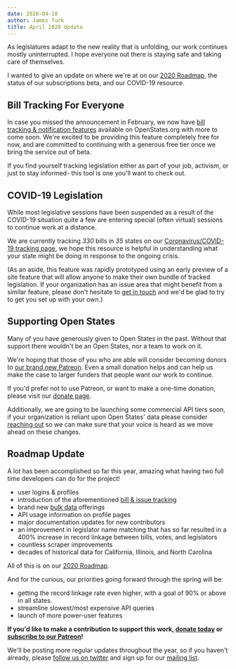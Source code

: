 ```yaml
---
date: 2020-04-10
author: James Turk
title: April 2020 Update
---
```


As legislatures adapt to the new reality that is unfolding, our work continues mostly uninterrupted.  I hope everyone out there is staying safe and taking care of themselves.

I wanted to give an update on where we're at on our [2020 Roadmap](https://docs.openstates.org/en/latest/contributing/overview.html#roadmap), the status of our subscriptions beta, and our COVID-19 resource.

Bill Tracking For Everyone
--------------------------

In case you missed the announcement in February, we now have [bill tracking & notification features](https://blog.openstates.org/tracking-legislation-on-open-states/) available on OpenStates.org with more to come soon.  We're excited to be providing this feature completely free for now, and are committed to continuing with a generous free tier once we bring the service out of beta.

If you find yourself tracking legislation either as part of your job, activism, or just to stay informed- this tool is one you'll want to check out.

COVID-19 Legislation
--------------------

While most legislative sessions have been suspended as a result of the COVID-19 situation quite a few are entering special (often virtual) sessions to continue work at a distance.

We are currently tracking *330* bills in *35* states on our [Coronavirus/COVID-19 tracking page](https://openstates.org/covid19/), we hope this resource is helpful in understanding what your state might be doing in response to the ongoing crisis.

(As an aside, this feature was rapidly prototyped using an early preview of a site feature that will allow anyone to make their own bundle of tracked legislation.  If your organization has an issue area that might benefit from a similar feature, please don't hesitate to [get in touch](mailto:contact@openstates.org) and we'd be glad to try to get you set up with your own.)

Supporting Open States
----------------------

Many of you have generously given to Open States in the past.  Without that support there wouldn't be an Open States, nor a team to work on it.

We're hoping that those of you who are able will consider becoming donors to [our brand new Patreon](https://www.patreon.com/openstates).  Even a small donation helps and can help us make the case to larger funders that people want our work to continue.

If you'd prefer not to use Patreon, or want to make a one-time donation, please visit our [donate page](https://openstates.org/donate/).

Additionally, we are going to be launching some commercial API tiers soon, if your organization is reliant upon Open States' data please consider [reaching out](mailto:contact@openstates.org) so we can make sure that your voice is heard as we move ahead on these changes.

Roadmap Update
--------------

A lot has been accomplished so far this year, amazing what having two full time developers can do for the project!

* user logins & profiles
* introduction of the aforementioned [bill & issue tracking](https://openstates.org/about/subscriptions/)
* brand new [bulk data](https://openstates.org/data/) offerings
* API usage information on profile pages
* major documentation updates for new contributors
* an improvement in legislator name matching that has so far resulted in a 400% increase in record linkage between bills, votes, and legislators
* countless scraper improvements
* decades of historical data for California, Illinois, and North Carolina

All of this is on our [2020 Roadmap](https://docs.openstates.org/en/latest/contributing/overview.html#roadmap).

And for the curious, our priorities going forward through the spring will be:

* getting the record linkage rate even higher, with a goal of 90% or above in all states.
* streamline slowest/most expensive API queries
* launch of more power-user features

**If you'd like to make a contribution to support this work, [donate today](https://openstates.org/donate/) or [subscribe to our Patreon](https://patreon.com/openstates)!**

We'll be posting more regular updates throughout the year, so if you haven't already, please [follow us on twitter](https://twitter.com/openstates) and sign up for our [mailing list](https://openstates.org/mailing-list/).
